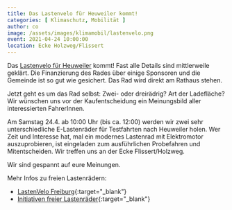 ```yaml
---
title: Das Lastenvelo für Heuweiler kommt! 
categories: [ Klimaschutz, Mobilität ]
author: co
image: /assets/images/klimamobil/lastenvelo.png
event: 2021-04-24 10:00:00
location: Ecke Holzweg/Flissert
---
```

Das [Lastenvelo für Heuweiler](/lastenvelo) kommt! Fast alle Details sind mittlerweile geklärt. Die Finanzierung des Rades über einige Sponsoren und die Gemeinde ist so gut wie gesichert. Das Rad wird direkt am Rathaus stehen.

Jetzt geht es um das Rad selbst: Zwei- oder dreirädrig? Art der Ladefläche? 
Wir wünschen uns vor der Kaufentscheidung ein Meinungsbild aller interessierten FahrerInnen.

Am Samstag 24.4. ab 10:00 Uhr (bis ca. 12:00) werden wir zwei sehr unterschiedliche E-Lastenräder für Testfahrten nach Heuweiler holen. 
Wer Zeit und Interesse hat, mal ein modernes Lastenrad mit Elektromotor auszuprobieren, ist eingeladen zum ausführlichen Probefahren und Mitentscheiden. Wir treffen uns an der Ecke Flissert/Holzweg. 

Wir sind gespannt auf eure Meinungen.

Mehr Infos zu freien Lastenrädern:

* [LastenVelo Freiburg](https://www.lastenvelofreiburg.de){:target="_blank"}
* [Initiativen freier Lastenräder](https://dein-lastenrad.de/wiki/Willkommen_beim_Forum_Freie_Lastenr%C3%A4der){:target="_blank"}
